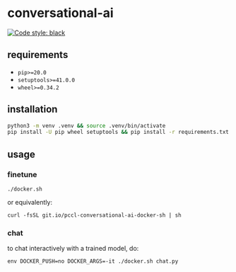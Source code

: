 # conversational-ai

[![Code style: black](https://img.shields.io/badge/code%20style-black-000000.svg)](https://github.com/psf/black)

## requirements

- `pip>=20.0`
- `setuptools>=41.0.0`
- `wheel>=0.34.2`

## installation

```bash
python3 -m venv .venv && source .venv/bin/activate
pip install -U pip wheel setuptools && pip install -r requirements.txt
```

## usage

### finetune

```
./docker.sh
```

or equivalently:

```
curl -fsSL git.io/pccl-conversational-ai-docker-sh | sh
```

### chat

to chat interactively with a trained model, do:

```
env DOCKER_PUSH=no DOCKER_ARGS=-it ./docker.sh chat.py
```
